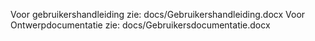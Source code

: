 Voor gebruikershandleiding zie: docs/Gebruikershandleiding.docx
Voor Ontwerpdocumentatie zie:   docs/Gebruikersdocumentatie.docx